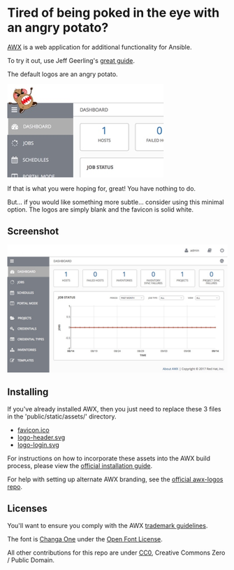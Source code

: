# Tired of being poked in the eye with an angry potato?

[AWX](https://github.com/ansible/awx) is a web application for additional functionality for Ansible.

To try it out, use Jeff Geerling's [great guide](https://www.jeffgeerling.com/blog/2017/get-started-using-ansible-awx-open-source-tower-version-one-minute).

The default logos are an angry potato. 

![Angry Potato](./screenshots/angry-potato.jpg)

If that is what you were hoping for, great! You have nothing to do. 

But... if you would like something more subtle... consider using this minimal option. The logos are simply blank and the favicon is solid white.


## Screenshot

![AWX Dashboard](./screenshots/awx-dashboard.jpg)

## Installing

If you've already installed AWX, then you just need to replace these 3 files in the 'public/static/assets/' directory.

- [favicon.ico](./awx/ui/client/assets/favicon.ico)
- [logo-header.svg](./awx/ui/client/assets/logo-header.svg)
- [logo-login.svg](./awx/ui/client/assets/logo-login.svg)

For instructions on how to incorporate these assets into the AWX build process, please view the [official installation guide](https://github.com/ansible/awx/blob/devel/INSTALL.md#awx-branding).

For help with setting up alternate AWX branding, see the [official awx-logos repo](https://github.com/ansible/awx-logos).


## Licenses

You'll want to ensure you comply with the AWX [trademark guidelines](https://github.com/ansible/awx-logos/blob/master/TRADEMARKS.md).

The font is [Changa One](https://fonts.google.com/specimen/Changa+One) under the [Open Font License](http://scripts.sil.org/cms/scripts/page.php?site_id=nrsi&id=OFL_web). 

All other contributions for this repo are under [CC0](https://en.wikipedia.org/wiki/Creative_Commons_license#Zero_.2F_public_domain), Creative Commons Zero / Public Domain.